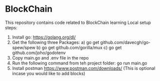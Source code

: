 # BlockChain
This repository contains code related to BlockChain learning
Local setup steps:
1. Install go: https://golang.org/dl/
2. Get the following three Packages: 
   a) go get github.com/davecgh/go-spew/spew
   b) go get github.com/gorilla/mux
   c) go get github.com/joho/godotenv
3. Copy main.go and .env file in the repo
4. Run the following command from teh project folder: go run main.go
5. Install postman https://www.postman.com/downloads/ (This is optional incase you would like to add blocks)
